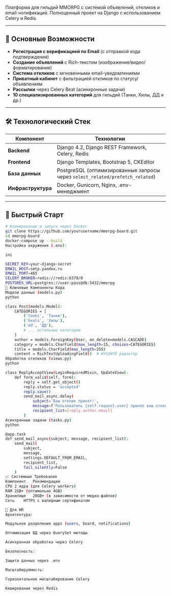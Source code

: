 Платформа для гильдий MMORPG с системой объявлений, откликов и email-нотификаций. Полноценный проект на Django с использованием Celery и Redis.

---

## 🌟 Основные Возможности
- **Регистрация с верификацией по Email** (с отправкой кода подтверждения)
- **Создание объявлений** с Rich-текстом (изображения/видео/форматирование)
- **Система откликов** с мгновенными email-уведомлениями
- **Приватный кабинет** с фильтрацией откликов по статусу/объявлениям
- **Рассылки** через Celery Beat (асинхронные задачи)
- **10 специализированных категорий** для гильдий (Танки, Хилы, ДД и др.)

---

## 🛠 Технологический Стек
| Компонент       | Технологии                                                                 |
|-----------------|----------------------------------------------------------------------------|
| **Backend**     | Django 4.2, Django REST Framework, Celery, Redis                           |
| **Frontend**    | Django Templates, Bootstrap 5, CKEditor                                    |
| **База данных** | PostgreSQL (оптимизированные запросы через `select_related/prefetch_related`) |
| **Инфраструктура** | Docker, Gunicorn, Nginx, .env-менеджмент                                |

---

## 🚀 Быстрый Старт
```bash
# Клонирование и запуск через Docker
git clone https://github.com/yourusername/mmorpg-board.git
cd mmorpg-board
docker-compose up --build
Настройка окружения (.env):

ini

SECRET_KEY=your-django-secret
EMAIL_HOST=smtp.yandex.ru
EMAIL_PORT=465
CELERY_BROKER=redis://redis:6379/0
POSTGRES_URL=postgres://user:pass@db:5432/mmorpg
📌 Ключевые Компоненты Кода
Модели данных (models.py)
python

class Post(models.Model):
    CATEGORIES = [
        ('tanks', 'Танки'),
        ('heals', 'Хилы'),
        ('dd', 'ДД'),
        # ... остальные категории
    ]
    author = models.ForeignKey(User, on_delete=models.CASCADE)
    category = models.CharField(max_length=15, choices=CATEGORIES)
    title = models.CharField(max_length=255)
    content = RichTextUploadingField()  # WYSIWYG редактор
Обработка откликов (views.py)
python

class ReplyAcceptView(LoginRequiredMixin, UpdateView):
    def form_valid(self, form):
        reply = self.get_object()
        reply.status = 'accepted'
        reply.save()
        send_mail_async.delay(
            subject='Ваш отклик принят!',
            message=f'Пользователь {self.request.user} принял ваш отклик',
            recipient_list=[reply.author.email]
        )
Асинхронные задачи (tasks.py)
python

@app.task
def send_mail_async(subject, message, recipient_list):
    send_mail(
        subject,
        message,
        settings.DEFAULT_FROM_EMAIL,
        recipient_list,
        fail_silently=False
    )
📈 Системные Требования
Компонент	Рекомендации
CPU	2 ядра (для Celery workers)
RAM	2GB+ (оптимально 4GB)
Хранилище	20GB+ (в зависимости от медиа-файлов)
Сеть	HTTPS с валидным сертификатом

📌 Для HR
Архитектура:

Модульное разделение apps (users, board, notifications)

Оптимизация БД через QuerySet методы

Асинхронная обработка через Celery

Безопасность:

Защита данных через .env

Масштабируемость:

Горизонтальное масштабирование Celery

Кеширование через Redis
